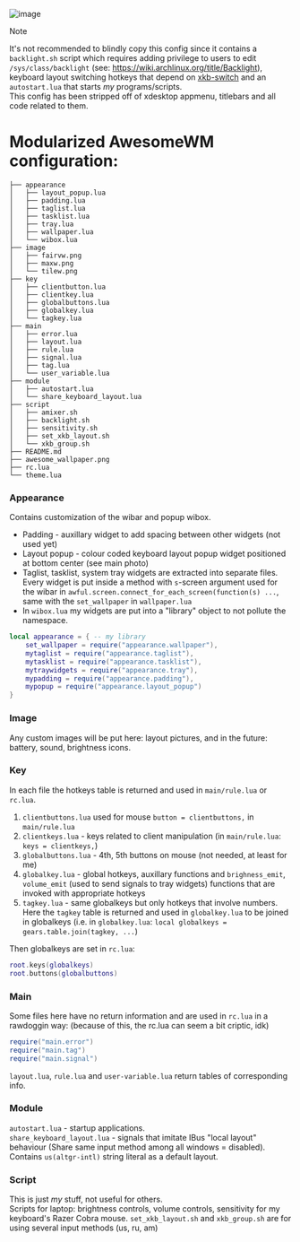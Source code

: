 ![image](https://github.com/user-attachments/assets/eda16f6c-0eaf-41f2-a14a-2bfa05180833)
>[!NOTE]
>It's not recommended to blindly copy this config since it contains a `backlight.sh` script which requires adding privilege to users to edit `/sys/class/backlight` (see: https://wiki.archlinux.org/title/Backlight), keyboard layout switching hotkeys that depend on [xkb-switch](https://github.com/sergei-mironov/xkb-switch) and an `autostart.lua` that starts *my* programs/scripts.<br>
>This config has been stripped off of xdesktop appmenu, titlebars and all code related to them.
# Modularized AwesomeWM configuration:
```linux
├── appearance
│   ├── layout_popup.lua
│   ├── padding.lua
│   ├── taglist.lua
│   ├── tasklist.lua
│   ├── tray.lua
│   ├── wallpaper.lua
│   └── wibox.lua
├── image
│   ├── fairvw.png
│   ├── maxw.png
│   └── tilew.png
├── key
│   ├── clientbutton.lua
│   ├── clientkey.lua
│   ├── globalbuttons.lua
│   ├── globalkey.lua
│   └── tagkey.lua
├── main
│   ├── error.lua
│   ├── layout.lua
│   ├── rule.lua
│   ├── signal.lua
│   ├── tag.lua
│   └── user_variable.lua
├── module
│   ├── autostart.lua
│   └── share_keyboard_layout.lua
├── script
│   ├── amixer.sh
│   ├── backlight.sh
│   ├── sensitivity.sh
│   ├── set_xkb_layout.sh
│   └── xkb_group.sh
├── README.md
├── awesome_wallpaper.png
├── rc.lua
└── theme.lua
```
### Appearance
Contains customization of the wibar and popup wibox.
- Padding - auxillary widget to add spacing between other widgets (not used yet)
- Layout popup - colour coded keyboard layout popup widget positioned at bottom center (see main photo)
- Taglist, tasklist, system tray widgets are extracted into separate files. Every widget is put inside a method with `s`-screen argument used for the wibar in `awful.screen.connect_for_each_screen(function(s) ...`, same with the `set_wallpaper` in `wallpaper.lua`
- In `wibox.lua` my widgets are put into a "library" object to not pollute the namespace.
```lua
local appearance = { -- my library
	set_wallpaper = require("appearance.wallpaper"),
	mytaglist = require("appearance.taglist"),
	mytasklist = require("appearance.tasklist"),
	mytraywidgets = require("appearance.tray"),
	mypadding = require("appearance.padding"),
	mypopup = require("appearance.layout_popup")
}
```
### Image
Any custom images will be put here: layout pictures, and in the future: battery, sound, brightness icons.
### Key
In each file the hotkeys table is returned and used in `main/rule.lua` or `rc.lua`.
1. `clientbuttons.lua` used for mouse `button = clientbuttons,` in `main/rule.lua`
2. `clientkeys.lua` - keys related to client manipulation (in `main/rule.lua`: `keys = clientkeys,`)
3. `globalbuttons.lua` - 4th, 5th buttons on mouse (not needed, at least for me)
4. `globalkey.lua` - global hotkeys, auxillary functions and `brighness_emit`, `volume_emit` (used to send signals to tray widgets) functions that are invoked with appropriate hotkeys
5. `tagkey.lua` - same globalkeys but only hotkeys that involve numbers. Here the `tagkey` table is returned and used in `globalkey.lua` to be joined in globalkeys (i.e. in `globalkey.lua`: `local globalkeys = gears.table.join(tagkey, ...`)

Then globalkeys are set in `rc.lua`:
```lua
root.keys(globalkeys)
root.buttons(globalbuttons)
```
### Main
Some files here have no return information and are used in `rc.lua` in a rawdoggin way: (because of this, the rc.lua can seem a bit criptic, idk)
```lua
require("main.error")
require("main.tag")
require("main.signal")
```
`layout.lua`, `rule.lua` and `user-variable.lua` return tables of corresponding info.
### Module
`autostart.lua` - startup applications.<br>
`share_keyboard_layout.lua` - signals that imitate IBus "local layout" behaviour (Share same input method among all windows = disabled). Contains `us(altgr-intl)` string literal as a default layout.
### Script
This is just *my* stuff, not useful for others.<br>
Scripts for laptop: brightness controls, volume controls, sensitivity for my keyboard's Razer Cobra mouse.
`set_xkb_layout.sh` and `xkb_group.sh` are for using several input methods (us, ru, am)

